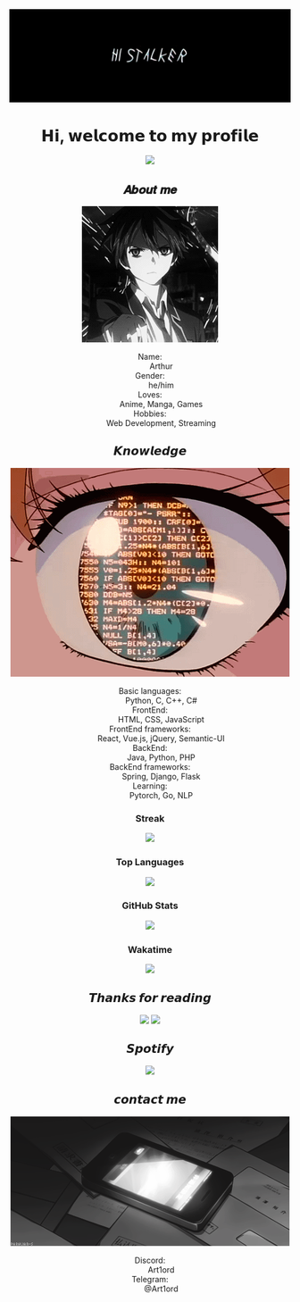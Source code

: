 <body>
<div align="center">
    <img src="https://github.com/Art1ord/Art1ord/blob/main/assets/banner.jpg">
</div>

<div align="center">
    <h1>𝗛𝗶, 𝘄𝗲𝗹𝗰𝗼𝗺𝗲 𝘁𝗼 𝗺𝘆 𝗽𝗿𝗼𝗳𝗶𝗹𝗲</h1>
    <a href="https://discord.com/users/936621352738250843">
        <img src="https://lanyard.cnrad.dev/api/936621352738250843?bg=512f9c&borderRadius=15px"/>
    </a>
</div>

<div align="center">
    <h2>𝑨𝒃𝒐𝒖𝒕 𝒎𝒆</h2>
</div>

<div align="center">
    <img src="https://github.com/Art1ord/Art1ord/blob/main/assets/me.gif">
</div>

<dl>
    <dt align="center">Name:</dt>
    <dd align="center">Arthur</dd>
    <dt align="center">Gender:</dt>
    <dd align="center">he/him</dd>
    <dt align="center">Loves:</dt>
    <dd align="center">Anime, Manga, Games</dd>
    <dt align="center">Hobbies:</dt>
    <dd align="center">Web Development, Streaming</dd>
</dl>

<div align="center">
    <h2>𝙆𝙣𝙤𝙬𝙡𝙚𝙙𝙜𝙚</h2>
</div>

<div align="center">
    <img src="https://github.com/Art1ord/Art1ord/blob/main/assets/Knowledge.gif">
</div>

<dl>
    <dt align="center">Basic languages:</dt>
    <dd align="center">Python, C, C++, C#</dd>
    <dt align="center">FrontEnd:</dt>
    <dd align="center">HTML, CSS, JavaScript</dd>
    <dt align="center">FrontEnd frameworks:</dt>
    <dd align="center">React, Vue.js, jQuery, Semantic-UI</dd>
    <dt align="center">BackEnd:</dt>
    <dd align="center">Java, Python, PHP</dd>
    <dt align="center">BackEnd frameworks:</dt>
    <dd align="center">Spring, Django, Flask</dd>
    <dt align="center">Learning:</dt>
    <dd align="center">Pytorch, Go, NLP</dd>
</dl>

<div align="center">
    <div class="stats">
        <div class="stat">
            <h3>Streak</h3>
            <img src="https://streak-stats.demolab.com?user=Art1ord&theme=dark&hide_border=true&date_format=n%2Fj%5B%2FY%5D">
        </div>
        <div class="stat">
            <h3>Top Languages</h3>
            <img src="https://github-readme-stats.vercel.app/api/top-langs/?username=Art1ord&layout=compact&theme=dark">
        </div>
        <div class="stat">
            <h3>GitHub Stats</h3>
            <img src="https://github-readme-stats.vercel.app/api?username=Art1ord&show_icons=true&theme=dark&show=reviews">
        </div>
        <div class="stat">
            <h3>Wakatime</h3>
            <img src="https://github-readme-stats.vercel.app/api/wakatime?username=Art1ord&theme=dark">
        </div>
    </div>
</div>

<div align="center">
    <h2>𝙏𝙝𝙖𝙣𝙠𝙨 𝙛𝙤𝙧 𝙧𝙚𝙖𝙙𝙞𝙣𝙜</h2>
</div>

<div align="center">
    <img src="https://typograssy.deno.dev/api?text=Thank%20you%20for%20visiting%20my%20profile!&l0=none&l1=ef858c&l2=62b7d8&l3=ffb6c1&l4=caf9ff&bg=none&frame=none&speed=250&comment=">
    <img src="https://count.getloli.com/get/@Art1ord?theme=moebooru">
</div>

<div align="center">
    <h2>𝙎𝙥𝙤𝙩𝙞𝙛𝙮</h2>
</div>

<div align="center">
    <img src="https://spotify-github-profile.vercel.app/api/view?uid=31d75fmhk4rysok2bwstr3kqzz5y&cover_image=true&theme=novatorem&show_offline=false&background_color=121212&interchange=false&bar_color=53b14f&bar_color_cover=true">
</div>

<div align="center">
    <h2>𝙘𝙤𝙣𝙩𝙖𝙘𝙩 𝙢𝙚</h2>
</div>

<div align="center">
    <img src="https://github.com/Art1ord/Art1ord/blob/main/assets/s.gif">
</div>

<dl>
    <dt align="center">Discord:</dt>
    <dd align="center">Art1ord</dd>
    <dt align="center">Telegram:</dt>
    <dd align="center">@Art1ord</dd>
</dl>
</body>